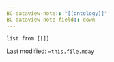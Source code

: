 ```yaml
---
BC-dataview-note:: "[[ontology]]"
BC-dataview-note-field:: down
---
```

```dataview
list from [[]]
```


Last modified: `=this.file.mday`